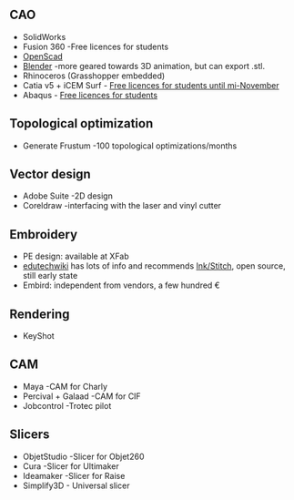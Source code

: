 
## CAO
* SolidWorks
* Fusion 360 -Free licences for students
* [OpenScad](http://openscad.org/)
* [Blender](https://www.blender.org/) -more geared towards 3D animation, but can export .stl.
* Rhinoceros (Grasshopper embedded)
* Catia v5 + iCEM Surf - [Free licences for students until mi-November](https://academy.3ds.com/en/software/catia-v5-student-edition)
* Abaqus - [Free licences for students](https://academy.3ds.com/en/software/abaqus-student-edition)

## Topological optimization
* Generate Frustum -100 topological optimizations/months

## Vector design
* Adobe Suite -2D design
* Coreldraw -interfacing with the laser and vinyl cutter

## Embroidery
* PE design: available at XFab
* [edutechwiki](http://edutechwiki.unige.ch/en/Computerized_embroidery) has lots of info and recommends [Ink/Stitch](https://inkstitch.org/), open source, still early state
* Embird: independent from vendors, a few hundred €

## Rendering
* KeyShot

## CAM
* Maya -CAM for Charly
* Percival + Galaad -CAM for CIF
* Jobcontrol -Trotec pilot

## Slicers
* ObjetStudio -Slicer for Objet260 
* Cura -Slicer for Ultimaker
* Ideamaker -Slicer for Raise
* Simplify3D - Universal slicer




